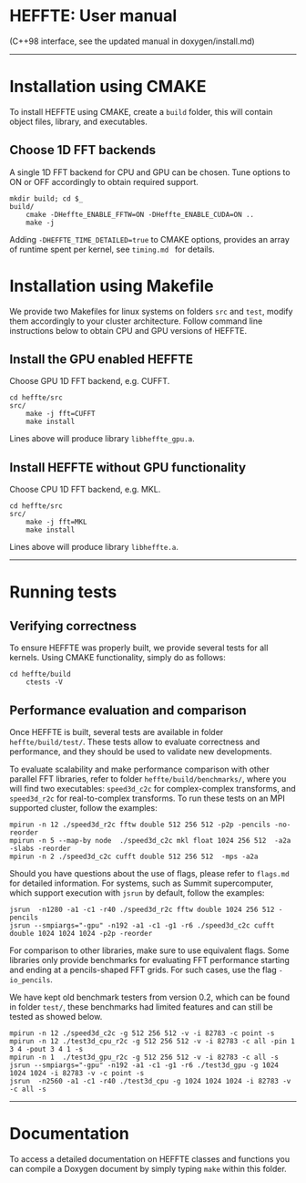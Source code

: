 HEFFTE: User manual
===================

(C++98 interface, see the updated manual in doxygen/install.md)

* * *

Installation using CMAKE
========================

To install HEFFTE using CMAKE, create a `build` folder, this will contain object files,
library, and executables.

## Choose 1D FFT backends

A single 1D FFT backend for CPU and GPU can be chosen. Tune options to ON or OFF accordingly to obtain required support.

~~~
mkdir build; cd $_
build/
    cmake -DHeffte_ENABLE_FFTW=ON -DHeffte_ENABLE_CUDA=ON ..
    make -j
~~~

Adding `-DHEFFTE_TIME_DETAILED=true` to CMAKE options, provides an array of
runtime spent per kernel, see `timing.md ` for details.



Installation using Makefile
===========================

We provide two Makefiles for linux systems on folders `src` and `test`, modify them accordingly
to your cluster architecture. Follow command line instructions below to obtain CPU
and GPU versions of HEFFTE.

## Install the GPU enabled HEFFTE
Choose GPU 1D FFT backend, e.g. CUFFT.
~~~
cd heffte/src
src/
    make -j fft=CUFFT
    make install
~~~

Lines above will produce library `libheffte_gpu.a`.

## Install HEFFTE without GPU functionality
Choose CPU 1D FFT backend, e.g. MKL.

~~~
cd heffte/src
src/
    make -j fft=MKL
    make install
~~~

Lines above will produce library `libheffte.a`.

* * *

Running tests
=============

## Verifying correctness

To ensure HEFFTE was properly built, we provide several tests for all kernels. Using CMAKE functionality, simply do as follows:

~~~
cd heffte/build
    ctests -V
~~~

## Performance evaluation and comparison

Once HEFFTE is built, several tests are available in folder `heffte/build/test/`. These tests allow to evaluate correctness and performance, and they should be used to validate new developments. 

To evaluate scalability and make performance comparison with other parallel FFT libraries, refer to folder `heffte/build/benchmarks/`, where you will find two executables: `speed3d_c2c` for complex-complex transforms, and `speed3d_r2c` for real-to-complex transforms. To run these tests on an MPI supported cluster, follow the examples:

~~~
mpirun -n 12 ./speed3d_r2c fftw double 512 256 512 -p2p -pencils -no-reorder
mpirun -n 5 --map-by node  ./speed3d_c2c mkl float 1024 256 512  -a2a -slabs -reorder
mpirun -n 2 ./speed3d_c2c cufft double 512 256 512  -mps -a2a
~~~

Should you have questions about the use of flags, please refer to `flags.md` for detailed information. For systems, such as Summit supercomputer, which support execution with `jsrun` by default, follow the examples:

~~~
jsrun  -n1280 -a1 -c1 -r40 ./speed3d_r2c fftw double 1024 256 512 -pencils 
jsrun --smpiargs="-gpu" -n192 -a1 -c1 -g1 -r6 ./speed3d_c2c cufft double 1024 1024 1024 -p2p -reorder
~~~

For comparison to other libraries, make sure to use equivalent flags. Some libraries only provide benchmarks for evaluating FFT performance starting and ending at a pencils-shaped FFT grids. For such cases, use the flag `-io_pencils`.

We have kept old benchmark testers from version 0.2, which can be found in folder `test/`, these benchmarks had limited features and can still be tested as showed below.

~~~
mpirun -n 12 ./speed3d_c2c -g 512 256 512 -v -i 82783 -c point -s
mpirun -n 12 ./test3d_cpu_r2c -g 512 256 512 -v -i 82783 -c all -pin 1 3 4 -pout 3 4 1 -s
mpirun -n 1  ./test3d_gpu_r2c -g 512 256 512 -v -i 82783 -c all -s
jsrun --smpiargs="-gpu" -n192 -a1 -c1 -g1 -r6 ./test3d_gpu -g 1024 1024 1024 -i 82783 -v -c point -s
jsrun  -n2560 -a1 -c1 -r40 ./test3d_cpu -g 1024 1024 1024 -i 82783 -v -c all -s
~~~

* * *

Documentation
=============

To access a detailed documentation on HEFFTE classes and functions you can compile a Doxygen
document by simply typing `make` within this folder.
